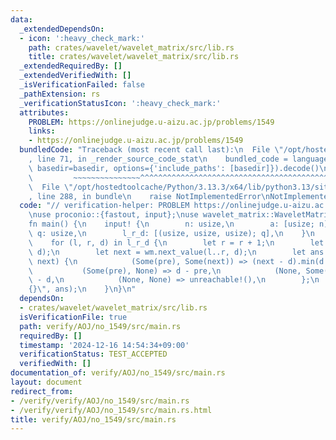 ```yaml
---
data:
  _extendedDependsOn:
  - icon: ':heavy_check_mark:'
    path: crates/wavelet/wavelet_matrix/src/lib.rs
    title: crates/wavelet/wavelet_matrix/src/lib.rs
  _extendedRequiredBy: []
  _extendedVerifiedWith: []
  _isVerificationFailed: false
  _pathExtension: rs
  _verificationStatusIcon: ':heavy_check_mark:'
  attributes:
    PROBLEM: https://onlinejudge.u-aizu.ac.jp/problems/1549
    links:
    - https://onlinejudge.u-aizu.ac.jp/problems/1549
  bundledCode: "Traceback (most recent call last):\n  File \"/opt/hostedtoolcache/Python/3.13.3/x64/lib/python3.13/site-packages/onlinejudge_verify/documentation/build.py\"\
    , line 71, in _render_source_code_stat\n    bundled_code = language.bundle(stat.path,\
    \ basedir=basedir, options={'include_paths': [basedir]}).decode()\n          \
    \         ~~~~~~~~~~~~~~~^^^^^^^^^^^^^^^^^^^^^^^^^^^^^^^^^^^^^^^^^^^^^^^^^^^^^^^^^^^^^^^^^^\n\
    \  File \"/opt/hostedtoolcache/Python/3.13.3/x64/lib/python3.13/site-packages/onlinejudge_verify/languages/rust.py\"\
    , line 288, in bundle\n    raise NotImplementedError\nNotImplementedError\n"
  code: "// verification-helper: PROBLEM https://onlinejudge.u-aizu.ac.jp/problems/1549\n\
    \nuse proconio::{fastout, input};\nuse wavelet_matrix::WaveletMatrix;\n\n#[fastout]\n\
    fn main() {\n    input! {\n        n: usize,\n        a: [usize; n],\n       \
    \ q: usize,\n        l_r_d: [(usize, usize, usize); q],\n    }\n    let wm = WaveletMatrix::new(&a);\n\
    \    for (l, r, d) in l_r_d {\n        let r = r + 1;\n        let pre = wm.prev_value(l..r,\
    \ d);\n        let next = wm.next_value(l..r, d);\n        let ans = match (pre,\
    \ next) {\n            (Some(pre), Some(next)) => (next - d).min(d - pre),\n \
    \           (Some(pre), None) => d - pre,\n            (None, Some(next)) => next\
    \ - d,\n            (None, None) => unreachable!(),\n        };\n        println!(\"\
    {}\", ans);\n    }\n}\n"
  dependsOn:
  - crates/wavelet/wavelet_matrix/src/lib.rs
  isVerificationFile: true
  path: verify/AOJ/no_1549/src/main.rs
  requiredBy: []
  timestamp: '2024-12-16 14:54:34+09:00'
  verificationStatus: TEST_ACCEPTED
  verifiedWith: []
documentation_of: verify/AOJ/no_1549/src/main.rs
layout: document
redirect_from:
- /verify/verify/AOJ/no_1549/src/main.rs
- /verify/verify/AOJ/no_1549/src/main.rs.html
title: verify/AOJ/no_1549/src/main.rs
---
```

